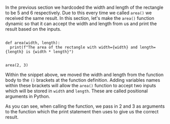 In the previous section we hardcoded the width and length of the rectangle to be 5 and 6 respectively. Due to this every time we called `area()` we received the same result. In this section, let's make the `area()` function dynamic so that it can accept the width and length from us and print the result based on the inputs.

<Editor lang="python">
<code>
def area(width, length):
  print(f"The area of the rectangle with width={width} and length={length} is {width * length}")

area(2, 3)
</code>
</Editor>

Within the snippet above, we moved the width and length from the function body to the `()` brackets at the function definition. Adding variables names within these brackets will allow the `area()` function to accept two inputs which will be stored in `width` and `length`. These are called positional arguments in Python.

As you can see, when calling the function, we pass in 2 and 3 as arguments to the function which the print statement then uses to give us the correct result.